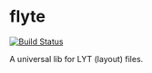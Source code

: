 # flyte

[![Build Status](https://travis-ci.org/shibbo/flyte.svg?branch=master)](https://travis-ci.org/shibbo/flyte)

A universal lib for LYT (layout) files.
